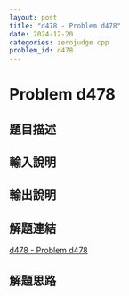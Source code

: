 ```yaml
---
layout: post
title: "d478 - Problem d478"
date: 2024-12-20
categories: zerojudge cpp
problem_id: d478
---
```


# Problem d478

## 題目描述



## 輸入說明



## 輸出說明



## 解題連結

[d478 - Problem d478](https://zerojudge.tw/ShowProblem?problemid=d478)

## 解題思路

